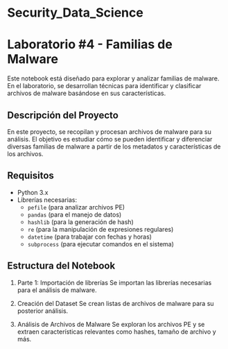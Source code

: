 # Security_Data_Science
# Laboratorio #4 - Familias de Malware

Este notebook está diseñado para explorar y analizar familias de malware. En el laboratorio, se desarrollan técnicas para identificar y clasificar archivos de malware basándose en sus características.

## Descripción del Proyecto

En este proyecto, se recopilan y procesan archivos de malware para su análisis. El objetivo es estudiar cómo se pueden identificar y diferenciar diversas familias de malware a partir de los metadatos y características de los archivos.

## Requisitos

- Python 3.x
- Librerías necesarias:
    - `pefile` (para analizar archivos PE)
    - `pandas` (para el manejo de datos)
    - `hashlib` (para la generación de hash)
    - `re` (para la manipulación de expresiones regulares)
    - `datetime` (para trabajar con fechas y horas)
    - `subprocess` (para ejecutar comandos en el sistema)

## Estructura del Notebook

1. Parte 1: Importación de librerías
Se importan las librerías necesarias para el análisis de malware.

2. Creación del Dataset
Se crean listas de archivos de malware para su posterior análisis.

3. Análisis de Archivos de Malware
Se exploran los archivos PE y se extraen características relevantes como hashes, tamaño de archivo y más.
